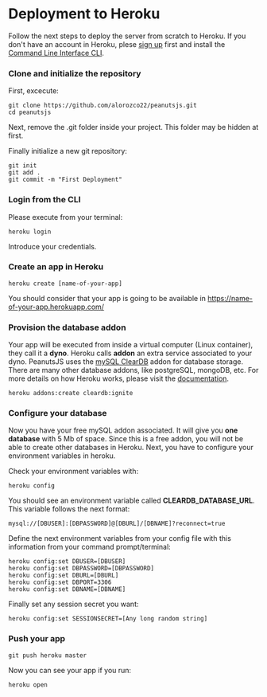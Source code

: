# Deployment to Heroku

Follow the next steps to deploy the server from scratch to Heroku. If you don't have an account in Heroku, plese [sign up](https://www.heroku.com/) first and install the [Command Line Interface CLI](https://devcenter.heroku.com/articles/heroku-cli).


### Clone and initialize the repository

First, excecute:

```
git clone https://github.com/alorozco22/peanutsjs.git
cd peanutsjs
```

Next, remove the .git folder inside your project. This folder may be hidden at first.

Finally initialize a new git repository:

```
git init
git add .
git commit -m "First Deployment"
```

### Login from the CLI

Please execute from your terminal:

```
heroku login
```

Introduce your credentials.

### Create an app in Heroku

```
heroku create [name-of-your-app]
```
You should consider that your app is going to be available in https://name-of-your-app.herokuapp.com/

### Provision the database addon

Your app will be executed from inside a virtual computer (Linux container), they call it a **dyno**. Heroku calls **addon** an extra service associated to your dyno. PeanutsJS uses the [mySQL ClearDB](https://elements.heroku.com/addons/cleardb) addon for database storage. There are many other database addons, like postgreSQL, mongoDB, etc. For more details on how Heroku works, please visit the [documentation](https://devcenter.heroku.com/categories/heroku-architecture).

```
heroku addons:create cleardb:ignite
```

### Configure your database

Now you have your free mySQL addon associated. It will give you **one database** with 5 Mb of space. Since this is a free addon, you will not be able to create other databases in Heroku. Next, you have to configure your environment variables in heroku. 

Check your environment variables with: 

```
heroku config
```

You should see an environment variable called **CLEARDB_DATABASE_URL**. This variable follows the next format:

```
mysql://[DBUSER]:[DBPASSWORD]@[DBURL]/[DBNAME]?reconnect=true
```

Define the next environment variables from your config file with this information from your command prompt/terminal:

```
heroku config:set DBUSER=[DBUSER]
heroku config:set DBPASSWORD=[DBPASSWORD]
heroku config:set DBURL=[DBURL]
heroku config:set DBPORT=3306
heroku config:set DBNAME=[DBNAME]
```

Finally set any session secret you want:

```
heroku config:set SESSIONSECRET=[Any long random string]
```

### Push your app

```
git push heroku master
```

Now you can see your app if you run:

```
heroku open
```
